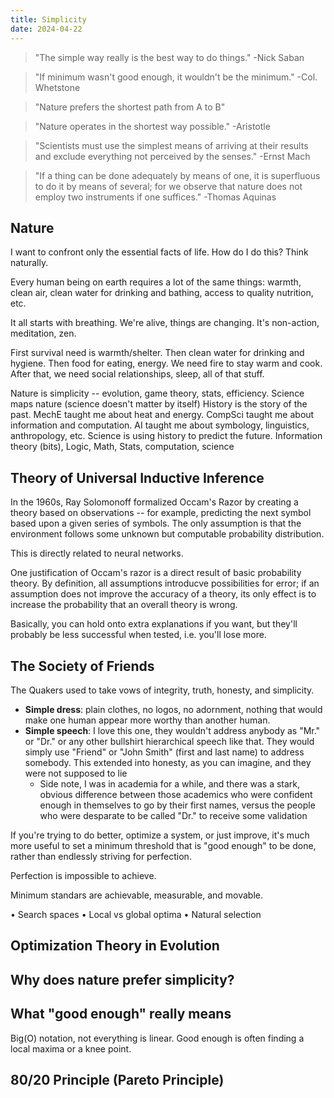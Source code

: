 ```yaml
---
title: Simplicity
date: 2024-04-22
---
```


> "The simple way really is the best way to do things." -Nick Saban

> "If minimum wasn't good enough, it wouldn't be the minimum." -Col. Whetstone

> "Nature prefers the shortest path from A to B"

> "Nature operates in the shortest way possible." -Aristotle

> "Scientists must use the simplest means of arriving at their results and exclude everything not perceived by the senses." -Ernst Mach

> "If a thing can be done adequately by means of one, it is superfluous to do it by means of several; for we observe that nature does not employ two instruments if one suffices." -Thomas Aquinas

## Nature
I want to confront only the essential facts of life. How do I do this? Think naturally.

Every human being on earth requires a lot of the same things: warmth, clean air, clean water for drinking and bathing, access to quality nutrition, etc.

It all starts with breathing. We're alive, things are changing. It's non-action, meditation, zen.

First survival need is warmth/shelter. Then clean water for drinking and hygiene. Then food for eating, energy. We need fire to stay warm and cook. After that, we need social relationships, sleep, all of that stuff.

Nature is simplicity -- evolution, game theory, stats, efficiency.
Science maps nature (science doesn't matter by itself)
History is the story of the past.
MechE taught me about heat and energy.
CompSci taught me about information and computation.
AI taught me about symbology, linguistics, anthropology, etc.
Science is using history to predict the future.
Information theory (bits), Logic, Math, Stats, computation, science

## Theory of Universal Inductive Inference
In the 1960s, Ray Solomonoff formalized Occam's Razor by creating a theory based on observations -- for example, predicting the next symbol based upon a given series of symbols. The only assumption is that the environment follows some unknown but computable probability distribution. 

This is directly related to neural networks.

One justification of Occam's razor is a direct result of basic probability theory. By definition, all assumptions introducve possibilities for error; if an assumption does not improve the accuracy of a theory, its only effect is to increase the probability that an overall theory is wrong.

Basically, you can hold onto extra explanations if you want, but they'll probably be less successful when tested, i.e. you'll lose more.

## The Society of Friends
The Quakers used to take vows of integrity, truth, honesty, and simplicity.
- **Simple dress**: plain clothes, no logos, no adornment, nothing that would make one human appear more worthy than another human.
- **Simple speech**: I love this one, they wouldn't address anybody as "Mr." or "Dr." or any other bullshirt hierarchical speech like that. They would simply use "Friend" or "John Smith" (first and last name) to address somebody. This extended into honesty, as you can imagine, and they were not supposed to lie
	- Side note, I was in academia for a while, and there was a stark, obvious difference between those academics who were confident enough in themselves to go by their first names, versus the people who were desparate to be called "Dr." to receive some validation


If you're trying to do better, optimize a system, or just improve, it's much more useful to set a minimum threshold that is "good enough" to be done, rather than endlessly striving for perfection.

Perfection is impossible to achieve.

Minimum standars are achievable, measurable, and movable.

• Search spaces
• Local vs global optima
• Natural selection

## Optimization Theory in Evolution

## Why does nature prefer simplicity?

## What "good enough" really means
Big(O) notation, not everything is linear. Good enough is often finding a local maxima or a knee point.

## 80/20 Principle (Pareto Principle)